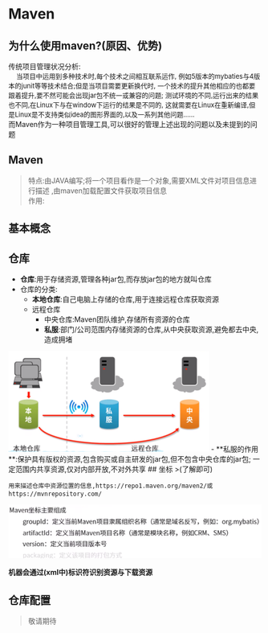# Maven
## 为什么使用maven?(原因、优势)
传统项目管理状况分析:     
&nbsp;&nbsp;&nbsp;&nbsp;<font size=2>当项目中运用到多种技术时,每个技术之间相互联系运作,
例如5版本的mybaties与4版本的junit等等技术结合;但是当项目需要更新换代时,
一个技术的提升其他相应的也都要跟着提升,要不然可能会出现jar包不统一或兼容的问题;
测试环境的不同,运行出来的结果也不同,在Linux下与在window下运行的结果是不同的,
这就需要在Linux在重新编译,但是Linux是不支持类似idea的图形界面的,以及一系列其他问题......</font>      
而Maven作为一种项目管理工具,可以很好的管理上述出现的问题以及未提到的问题
## Maven
>特点:由JAVA编写;将一个项目看作是一个对象,需要XML文件对项目信息进行描述
> ,由maven加载配置文件获取项目信息       
> 作用:       

[//]: # (> <img src="Maven_function.png">)
## 基本概念
## 仓库
  - **仓库**:用于存储资源,管理各种jar包,而存放jar包的地方就叫仓库
  - 仓库的分类:
    - **本地仓库**:自己电脑上存储的仓库,用于连接远程仓库获取资源
    - 远程仓库
      - 中央仓库:Maven团队维护,存储所有资源的仓库
      - **私服**:部门/公司范围内存储资源的仓库,从中央获取资源,避免都去中央,造成拥堵
<img src="warehouse.png" width="400" height="200">
        - **私服的作用**:保护具有版权的资源,包含购买或自主研发的jar包,但不包含中央仓库的jar包;
        一定范围内共享资源,仅对内部开放,不对外共享
## 坐标
>(了解即可)

    用来描述仓库中资源位置的信息,https://repo1.maven.org/maven2/或https://mvnrepository.com/
<img src="coordinate.png">

**机器会通过(xml中)标识符识别资源与下载资源**

## 仓库配置
>敬请期待




